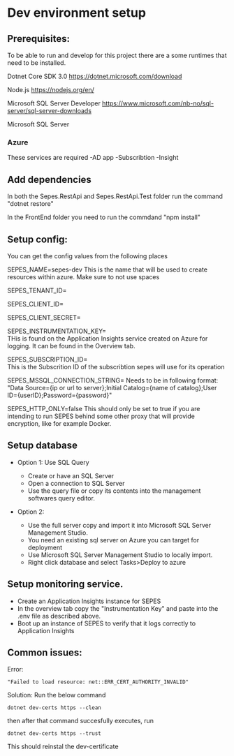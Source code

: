 # Dev environment setup

## Prerequisites:

To be able to run and develop for this project there are a some runtimes that need to be installed.

Dotnet Core SDK 3.0 https://dotnet.microsoft.com/download

Node.js https://nodejs.org/en/

Microsoft SQL Server Developer https://www.microsoft.com/nb-no/sql-server/sql-server-downloads

Microsoft SQL Server

### Azure
These services are required
-AD app 
-Subscribtion
-Insight



## Add dependencies

In both the Sepes.RestApi and Sepes.RestApi.Test folder run the command "dotnet restore"

In the FrontEnd folder you need to run the commdand "npm install"


## Setup config:

You can get the config values from the following places

SEPES_NAME=sepes-dev
This is the name that will be used to create resources within azure. Make sure to not use spaces

SEPES_TENANT_ID=            

SEPES_CLIENT_ID=            

SEPES_CLIENT_SECRET=        

SEPES_INSTRUMENTATION_KEY=  
THis is found on the Application Insights service created on Azure for logging. It can be found in the Overview tab.

SEPES_SUBSCRIPTION_ID=      
This is the Subscrition ID of the subscribtion sepes will use for its operation

SEPES_MSSQL_CONNECTION_STRING=
Needs to be in following format: "Data Source={ip or url to server};Initial Catalog={name of catalog};User ID={userID};Password={password}"

SEPES_HTTP_ONLY=false
This should only be set to true if you are intending to run SEPES behind some other proxy that will provide encryption, like for example Docker.

    
## Setup database
* Option 1: Use SQL Query
    * Create or have an SQL Server
    * Open a connection to SQL Server
    * Use the query file or copy its contents into the management softwares query editor.

* Option 2:
    * Use the full server copy and import it into Microsoft SQL Server Management Studio.
    * You need an existing sql server on Azure you can target for deployment
    * Use Microsoft SQL Server Management Studio to locally import.
    * Right click database and select Tasks>Deploy to azure

## Setup monitoring service.
* Create an Application Insights instance for SEPES
* In the overview tab copy the "Instrumentation Key" and paste into the .env file as described above.
* Boot up an instance of SEPES to verify that it logs correctly to Application Insights
## Common issues:

Error: 
```
"Failed to load resource: net::ERR_CERT_AUTHORITY_INVALID"
```
Solution:
Run the below command
```
dotnet dev-certs https --clean
```
then after that command succesfully executes, run
```
dotnet dev-certs https --trust
```
This should reinstal the dev-certificate